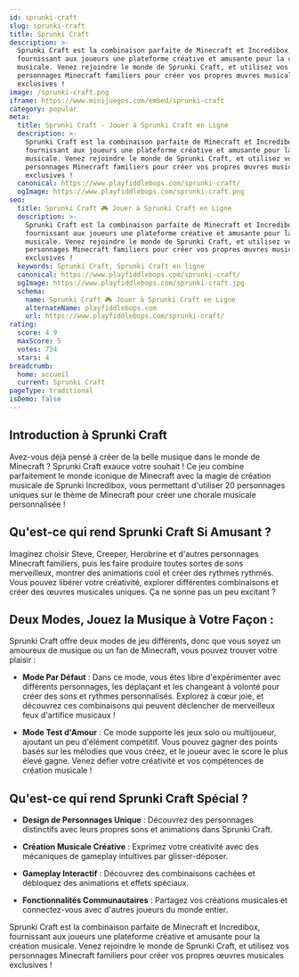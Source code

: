 ```yaml
---
id: sprunki-craft
slug: sprunki-craft
title: Sprunki Craft
description: >-
  Sprunki Craft est la combinaison parfaite de Minecraft et Incredibox,
  fournissant aux joueurs une plateforme créative et amusante pour la création
  musicale. Venez rejoindre le monde de Sprunki Craft, et utilisez vos
  personnages Minecraft familiers pour créer vos propres œuvres musicales
  exclusives !
image: /sprunki-craft.png
iframe: https://www.minijuegos.com/embed/sprunki-craft
category: popular
meta:
  title: Sprunki Craft - Jouer à Sprunki Craft en Ligne
  description: >-
    Sprunki Craft est la combinaison parfaite de Minecraft et Incredibox,
    fournissant aux joueurs une plateforme créative et amusante pour la création
    musicale. Venez rejoindre le monde de Sprunki Craft, et utilisez vos
    personnages Minecraft familiers pour créer vos propres œuvres musicales
    exclusives !
  canonical: https://www.playfiddlebops.com/sprunki-craft/
  ogImage: https://www.playfiddlebops.com/sprunki-craft.png
seo:
  title: Sprunki Craft 🎮 Jouer à Sprunki Craft en Ligne
  description: >-
    Sprunki Craft est la combinaison parfaite de Minecraft et Incredibox,
    fournissant aux joueurs une plateforme créative et amusante pour la création
    musicale. Venez rejoindre le monde de Sprunki Craft, et utilisez vos
    personnages Minecraft familiers pour créer vos propres œuvres musicales
    exclusives !
  keywords: Sprunki Craft, Sprunki Craft en ligne
  canonical: https://www.playfiddlebops.com/sprunki-craft/
  ogImage: https://www.playfiddlebops.com/sprunki-craft.jpg
  schema:
    name: Sprunki Craft 🎮 Jouer à Sprunki Craft en Ligne
    alternateName: playfiddlebops.com
    url: https://www.playfiddlebops.com/sprunki-craft/
rating:
  score: 4.9
  maxScore: 5
  votes: 724
  stars: 4
breadcrumb:
  home: accueil
  current: Sprunki Craft
pageType: traditional
isDemo: false
---
```


## Introduction à Sprunki Craft

Avez-vous déjà pensé à créer de la belle musique dans le monde de Minecraft ? Sprunki Craft exauce votre souhait ! Ce jeu combine parfaitement le monde iconique de Minecraft avec la magie de création musicale de Sprunki Incredibox, vous permettant d'utiliser 20 personnages uniques sur le thème de Minecraft pour créer une chorale musicale personnalisée !

## Qu'est-ce qui rend Sprunki Craft Si Amusant ?

Imaginez choisir Steve, Creeper, Herobrine et d'autres personnages Minecraft familiers, puis les faire produire toutes sortes de sons merveilleux, montrer des animations cool et créer des rythmes rythmés. Vous pouvez libérer votre créativité, explorer différentes combinaisons et créer des œuvres musicales uniques. Ça ne sonne pas un peu excitant ?

## Deux Modes, Jouez la Musique à Votre Façon :

Sprunki Craft offre deux modes de jeu différents, donc que vous soyez un amoureux de musique ou un fan de Minecraft, vous pouvez trouver votre plaisir :

- **Mode Par Défaut** : Dans ce mode, vous êtes libre d'expérimenter avec différents personnages, les déplaçant et les changeant à volonté pour créer des sons et rythmes personnalisés. Explorez à cœur joie, et découvrez ces combinaisons qui peuvent déclencher de merveilleux feux d'artifice musicaux !

- **Mode Test d'Amour** : Ce mode supporte les jeux solo ou multijoueur, ajoutant un peu d'élément compétitif. Vous pouvez gagner des points basés sur les mélodies que vous créez, et le joueur avec le score le plus élevé gagne. Venez défier votre créativité et vos compétences de création musicale !

## Qu'est-ce qui rend Sprunki Craft Spécial ?

- **Design de Personnages Unique** : Découvrez des personnages distinctifs avec leurs propres sons et animations dans Sprunki Craft.

- **Création Musicale Créative** : Exprimez votre créativité avec des mécaniques de gameplay intuitives par glisser-déposer.

- **Gameplay Interactif** : Découvrez des combinaisons cachées et débloquez des animations et effets spéciaux.

- **Fonctionnalités Communautaires** : Partagez vos créations musicales et connectez-vous avec d'autres joueurs du monde entier.

Sprunki Craft est la combinaison parfaite de Minecraft et Incredibox, fournissant aux joueurs une plateforme créative et amusante pour la création musicale. Venez rejoindre le monde de Sprunki Craft, et utilisez vos personnages Minecraft familiers pour créer vos propres œuvres musicales exclusives !